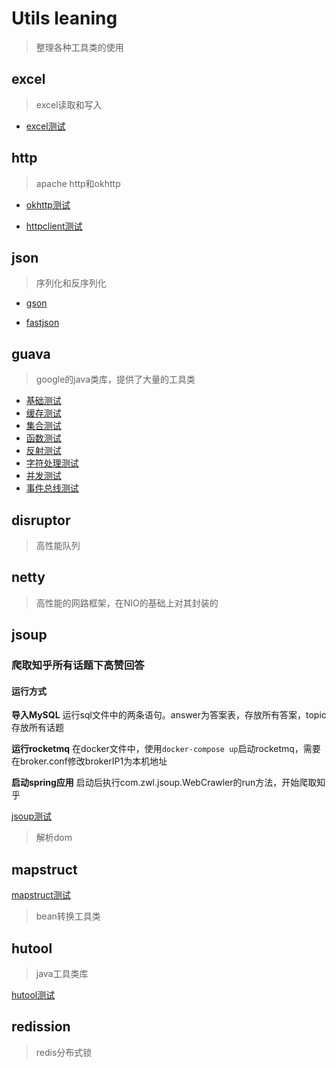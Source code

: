# Utils leaning

> 整理各种工具类的使用

## excel

> excel读取和写入

- [excel测试](src/main/java/com/zwl/excel/ExcelTest.java)

## http

> apache http和okhttp

- [okhttp测试](src/main/java/com/zwl/http/okhttp/OkHttpTest.java)

- [httpclient测试](src/main/java/com/zwl/http/httpclient/HttpClientTest.java)

## json

> 序列化和反序列化

- [gson](src/main/java/com/zwl/json/gson/GsonTest.java)

- [fastjson](src/main/java/com/zwl/json/fastjson/JSONTest.java)

## guava

> google的java类库，提供了大量的工具类

- [基础测试](src/main/java/com/zwl/guava/base/BaseTest.java)
- [缓存测试](src/main/java/com/zwl/guava/cache/CacheTest.java)
- [集合测试](src/main/java/com/zwl/guava/collection/CollectionTest.java)
- [函数测试](src/main/java/com/zwl/guava/function/FunctionTest.java)
- [反射测试](src/main/java/com/zwl/guava/reflect/ReflectTest.java)
- [字符处理测试](src/main/java/com/zwl/guava/str/StrTest.java)
- [并发测试](src/main/java/com/zwl/guava/concurrent/ConcurrentTest.java)
- [事件总线测试](src/main/java/com/zwl/guava/eventbus/EventBusTest.java)

## disruptor

> 高性能队列

## netty

> 高性能的网路框架，在NIO的基础上对其封装的

## jsoup

### 爬取知乎所有话题下高赞回答

#### 运行方式

**导入MySQL**
运行sql文件中的两条语句。answer为答案表，存放所有答案，topic存放所有话题

**运行rocketmq**
在docker文件中，使用`docker-compose up`启动rocketmq，需要在broker.conf修改brokerIP1为本机地址

**启动spring应用**
启动后执行com.zwl.jsoup.WebCrawler的run方法，开始爬取知乎

[jsoup测试](src/main/java/com/zwl/jsoup/JsoupTest.java)

> 解析dom

## mapstruct

[mapstruct测试](src/main/java/com/zwl/mapstruct/MapperTest.java)


> bean转换工具类

## hutool

> java工具类库

[hutool测试](src/main/java/com/zwl/hutool/HutoolTest.java)

## redission

> redis分布式锁

